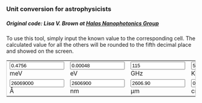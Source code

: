 ### Unit conversion for astrophysicists
##### Original code: Lisa V. Brown at [Halas Nanophotonics Group](http://halas.rice.edu/conversions)
To use this tool, simply input the known value to the corresponding cell. The calculated value for all the others will be rounded to the fifth decimal place and showed on the screen.

<form name="conversion">
<table cellpadding="2" align="center" style="border-width:1px" bordercolor="#CCCCCC">
<tr>
<td><input name="meV" onkeyup="meVconvert()" value="0.4756"size="15">meV</td>
<td><input name="eV" onkeyup="eVconvert()" value="0.00048" size="15">eV</td>
<td><input name="GHz" onkeyup="GHzconvert()" value="115" size="15">GHz</td>
<td><input name="T" onkeyup="Tconvert()" value="5.51911" size="15">K</td>
</tr><tr>
<td><input name="A" onkeyup="angstromconvert()" value="26069000" size="15">&#8491;</td>
<td><input name="nm" onkeyup="nmconvert()" value="2606900" size="15">nm</td>
<td><input name="micron" onkeyup="micronconvert()" value="2606.90" size="15">&#181;m</td>
<td><input name="cm" onkeyup="cmconvert()" value="0.26069" size="15">cm</td>
</tr></table></form>

<script language="javascript">
c=299792458;
h=4.135667516e-15;
hc = h*c;
kB=8.6173305e-5;

function roundfive(num){
    round = (Math.round(num*100000))/100000
    return (round.toFixed(5))
}

function eVconvert(){
    with (document.conversion){
        meV.value=roundfive(eV.value*(1e3));
        T.value=roundfive(eV.value/kB);
        GHz.value=roundfive(eV.value/h*(1e-9));
        A.value=roundfive(hc/eV.value*(1e10));
        nm.value=roundfive(hc/eV.value*(1e9));
        micron.value=roundfive(hc/eV.value*(1e6));
        cm.value=roundfive(hc/eV.value*(1e2));
    }
}

function meVconvert(){
    with (document.conversion){
        eV.value=roundfive(meV.value*(1e-3));
        GHz.value=roundfive(meV.value/h*(1e-9)*(1e-3));
        T.value=roundfive(meV.value/kB*(1e-3));
        A.value=roundfive(hc/meV.value*(1e10)*(1e3));
        nm.value=roundfive(hc/meV.value*(1e9)*(1e3));
        micron.value=roundfive(hc/meV.value*(1e6)*(1e3));
        cm.value=roundfive(hc/meV.value*(1e2)*(1e3));
    }
}

function GHzconvert(){
    with (document.conversion){
        eV.value=roundfive(h*GHz.value*(1e9));
        meV.value=roundfive(h*GHz.value*(1e9)*(1e3));
        T.value=roundfive(h/kB*GHz.value*(1e9));
        A.value=roundfive(c/GHz.value*(1e-9)*(1e10));
        nm.value=roundfive(c/GHz.value*(1e-9)*(1e9));
        micron.value=roundfive(c/GHz.value*(1e-9)*(1e6));
        cm.value=roundfive(c/GHz.value*(1e-9)*(1e2));
    }
}
          
function Tconvert(){
    with (document.conversion){
        eV.value=roundfive(kB*T.value);
        meV.value=roundfive(kB*T.value*(1e3));
        GHz.value=roundfive(kB/h*T.value*(1e-9));
        A.value=roundfive(hc/kB/T.value*(1e10));
        nm.value=roundfive(hc/kB/T.value*(1e9));
        micron.value=roundfive(hc/kB/T.value*(1e6));
        cm.value=roundfive(hc/kB/T.value*(1e2));
    }
}
                    
function angstromconvert(){
    with (document.conversion){
        eV.value=roundfive(hc/A.value*(1e10));
        meV.value=roundfive(hc/A.value*(1e10)*(1e3));
        GHz.value=roundfive(c/A.value*(1e10)*(1e-9));
        T.value=roundfive(hc/kB/A.value*(1e10));
        nm.value=roundfive(A.value*(1e-1));
        micron.value=roundfive(A.value*(1e-4));
        cm.value=roundfive(A.value*(1e-8));
    }
}

function nmconvert(){
    with (document.conversion){
        eV.value=roundfive(hc/nm.value*(1e9));
        meV.value=roundfive(hc/nm.value*(1e9)*(1e3));
        GHz.value=roundfive(c/nm.value*(1e9)*(1e-9));
        T.value=roundfive(hc/kB/nm.value*(1e9));
        A.value=roundfive(nm.value*(10));
        micron.value=roundfive(nm.value*(1e-3));
        cm.value=roundfive(nm.value*(1e-7));
    }
}

function micronconvert(){
    with (document.conversion){
        eV.value=roundfive(hc/micron.value*(1e6));
        meV.value=roundfive(hc/micron.value*(1e6)*(1e3));
        GHz.value=roundfive(c/micron.value*(1e6)*(1e-9));
        T.value=roundfive(hc/kB/micron.value*(1e6));
        A.value=roundfive(micron.value*(1e4));
        nm.value=roundfive(micron.value*(1e3));
        cm.value=roundfive(micron.value*(1e-4));
    }
}
          
function cmconvert(){
    with (document.conversion){
        eV.value=roundfive(hc/cm.value*(1e2));
        meV.value=roundfive(hc/cm.value*(1e2)*(1e3));
        GHz.value=roundfive(c/cm.value*(1e2)*(1e-9));
        T.value=roundfive(hc/kB/cm.value*(1e2));
        A.value=roundfive(cm.value*(1e8));
        nm.value=roundfive(cm.value*(1e7));
        micron.value=roundfive(cm.value*(1e4));
    }
}
</script>
